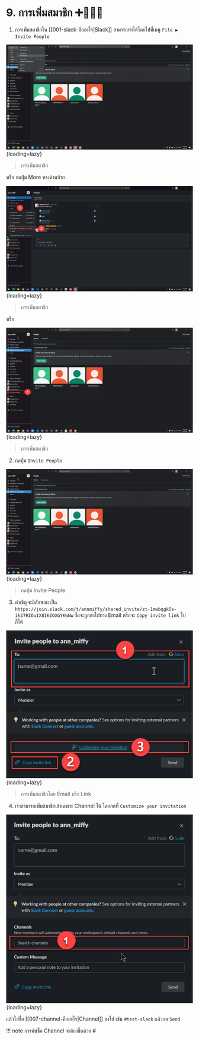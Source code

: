 # 9. การเพิ่มสมาชิก ➕🧑‍🤝‍🧑

1. การเพิ่มสมาชิกใน [[001-slack-คืออะไร|Slack]] สามารถทำได้โดยไปที่เมนู `File ▶️ Invite People` 

![เมนู Invite People](../images/2023-01-04_11-40-40.png){loading=lazy}
> การเพิ่มสมาชิก

หรือ กดปุ่ม More ทางด้านซ้าย

![การเพิ่มสมาชิก](../images/2023-01-04_11-33-54.png){loading=lazy}
> การเพิ่มสมาชิก

หรือ 

![การเพิ่มสมาชิก](../images/2023-01-04_14-40-24.png)
{loading=lazy}
> การเพิ่มสมาชิก


2. กดปุ่ม `Invite People` 

![Invite People](../images/2023-01-04_11-40-24.png){loading=lazy}
> กดปุ่ม Invite People

3. คำเชิญจะมีลักษณะเป็น `https://join.slack.com/t/annmiffy/shared_invite/zt-1mwbqgk5s-ik37RIOuIX8IKZOXGYKwNw` ซึ่งจะถูกส่งไปทาง Email หรือจะ `Copy invite link` ไปก็ได้

![คำเชิญ](../images/2023-01-04_12-56-07.png){loading=lazy}
> การเพิ่มสมาชิกโดย Email หรือ Link

4. เราสามารถเพิ่มสมาชิกเข้าเฉพาะ Channel ได้ โดยกดที่ `Customize your invitation` 

![CustomizeInvitation](../images/2023-01-04_12-56-28.png){loading=lazy}

แล้วใส่ชื่อ [[007-channel-คืออะไร|Channel]] ลงไป เช่น `#test-slack` แล้วกด `Send`

!!! note
    การค้นชื่อ Channel จะต้องขึ้นด้วย #


